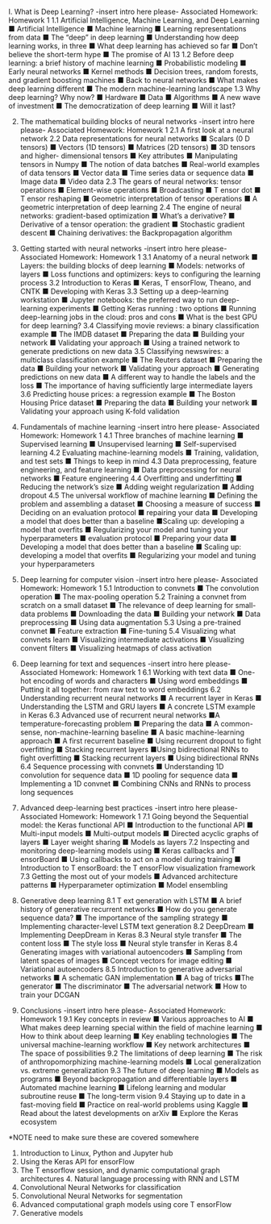 I. What is Deep Learning?
-insert intro here please-
Associated Homework: Homework 1
1.1 Artificial Intelligence, Machine Learning, and Deep Learning
■ Artificial Intelligence
■ Machine learning
■ Learning representations from data
■ The “deep” in deep learning
■ Understanding how deep learning works, in three 
■ What deep learning has achieved so far
■ Don’t believe the short-term hype
■ The promise of AI 13
1.2 Before deep learning: a brief history of machine learning
■ Probabilistic modeling
■ Early neural networks
■ Kernel methods
■ Decision trees, random forests, and gradient boosting machines
■ Back to neural networks
■ What makes deep learning different
■ The modern machine-learning landscape
1.3 Why deep learning? Why now?
■ Hardware
■ Data
■ Algorithms
■ A new wave of investment
■ The democratization of deep learning
■ Will it last?


2. The mathematical building blocks of neural networks
-insert intro here please-
Associated Homework: Homework 1
2.1 A first look at a neural network
2.2 Data representations for neural networks
■ Scalars (0 D tensors)
■ Vectors (1D tensors)
■ Matrices (2D tensors)
■ 3D tensors and higher- dimensional tensors
■ Key attributes
■ Manipulating tensors in Numpy
■ The notion of data batches
■ Real-world examples of data tensors
■ Vector data
■ Time series data or sequence data
■ Image data
■ Video data
2.3 The gears of neural networks: tensor operations
■ Element-wise operations
■ Broadcasting
■ T ensor dot
■ T ensor reshaping
■ Geometric interpretation of tensor operations
■ A geometric interpretation of deep learning
2.4 The engine of neural networks: gradient-based optimization
■ What’s a derivative?
■ Derivative of a tensor operation: the gradient
■ Stochastic gradient descent
■ Chaining derivatives: the Backpropagation algorithm



3. Getting started with neural networks
-insert intro here please-
Associated Homework: Homework 1
3.1 Anatomy of a neural network
■ Layers: the building blocks of deep learning
■ Models: networks of layers
■ Loss functions and optimizers: keys to configuring the learning process
3.2 Introduction to Keras
■ Keras, T ensorFlow, Theano, and CNTK
■ Developing with Keras
3.3 Setting up a deep-learning workstation
■ Jupyter notebooks: the preferred way to run deep-learning experiments
■ Getting Keras running : two options
■ Running deep-learning jobs in the cloud: pros and cons
■ What is the best GPU for deep learning?
3.4 Classifying movie reviews: a binary classification example
■ The IMDB dataset
■ Preparing the data
■ Building your network
■ Validating your approach
■ Using a trained network to generate predictions on new data
3.5 Classifying newswires: a multiclass classification example
■ The Reuters dataset
■ Preparing the data
■ Building your network
■ Validating your approach
■ Generating predictions on new data
■ A different way to handle the labels and the loss
■ The importance of having sufficiently large intermediate layers
3.6 Predicting house prices: a regression example
■ The Boston Housing Price dataset
■ Preparing the data
■ Building your network
■ Validating your approach using K-fold validation



4. Fundamentals of machine learning
-insert intro here please-
Associated Homework: Homework 1
4.1 Three branches of machine learning
■ Supervised learning
■ Unsupervised learning
■ Self-supervised learning
4.2 Evaluating machine-learning models
■ Training, validation, and test sets
■ Things to keep in mind
4.3 Data preprocessing, feature engineering, and feature learning
■ Data preprocessing for neural networks
■ Feature engineering
4.4 Overfitting and underfitting
■ Reducing the network’s size
■ Adding weight regularization
■ Adding dropout
4.5 The universal workflow of machine learning
■ Defining the problem and assembling a dataset
■ Choosing a measure of success
■ Deciding on an evaluation protocol
■ repairing your data
■ Developing a model that does better than a baseline
■Scaling up: developing a model that overfits
■ Regularizing your model and tuning your hyperparameters
■ evaluation protocol
■ Preparing your data
■ Developing a model that does better than a baseline
■ Scaling up: developing a model that overfits
■ Regularizing your model and tuning your hyperparameters




5. Deep learning for computer vision
-insert intro here please-
Associated Homework: Homework 1
5.1 Introduction to convnets
■ The convolution operation
■ The max-pooling operation
5.2 Training a convnet from scratch on a small dataset
■ The relevance of deep learning for small-data problems
■ Downloading the data
■ Building your network
■ Data preprocessing
■ Using data augmentation
5.3 Using a pre-trained convnet
■ Feature extraction
■ Fine-tuning
5.4 Visualizing what convnets learn
■ Visualizing intermediate activations
■ Visualizing convent filters
■ Visualizing heatmaps of class activation


6. Deep learning for text and sequences
-insert intro here please-
Associated Homework: Homework 1
6.1 Working with text data
■ One-hot encoding of words and characters
■ Using word embeddings
■ Putting it all together: from raw text to word embeddings
6.2 Understanding recurrent neural networks
■ A recurrent layer in Keras
■ Understanding the LSTM and GRU layers
■ A concrete LSTM example in Keras
6.3 Advanced use of recurrent neural networks
■A temperature-forecasting problem
■ Preparing the data
■ A common-sense, non-machine-learning baseline
■ A basic machine-learning approach
■ A first recurrent baseline
■ Using recurrent dropout to fight overfitting
■ Stacking recurrent layers
■Using bidirectional RNNs to fight overfitting
■ Stacking recurrent layers
■ Using bidirectional RNNs
6.4 Sequence processing with convnets
■ Understanding 1D convolution for sequence data
■ 1D pooling for sequence data
■ Implementing a 1D convnet
■ Combining CNNs and RNNs to process long sequences

7. Advanced deep-learning best practices
-insert intro here please-
Associated Homework: Homework 1
7.1 Going beyond the Sequential model: the Keras functional API
■ Introduction to the functional API
■ Multi-input models
■ Multi-output models
■ Directed acyclic graphs of layers
■ Layer weight sharing
■ Models as layers
7.2 Inspecting and monitoring deep-learning models using
■ Keras callbacks and T ensorBoard
■ Using callbacks to act on a model during training
■ Introduction to T ensorBoard: the T ensorFlow visualization framework
7.3 Getting the most out of your models
■ Advanced architecture patterns
■ Hyperparameter optimization
■ Model ensembling
8. Generative deep learning
8.1 T ext generation with LSTM
■ A brief history of generative recurrent networks
■ How do you generate sequence data?
■ The importance of the sampling strategy
■ Implementing character-level LSTM text generation
8.2 DeepDream
■ Implementing DeepDream in Keras
8.3 Neural style transfer
■ The content loss
■ The style loss
■ Neural style transfer in Keras
8.4 Generating images with variational autoencoders
■ Sampling from latent spaces of images
■ Concept vectors for image editing
■ Variational autoencoders
8.5 Introduction to generative adversarial networks
■ A schematic GAN implementation
■ A bag of tricks
■The generator
■ The discriminator
■ The adversarial network
■ How to train your DCGAN




9. Conclusions
-insert intro here please-
Associated Homework: Homework 1
9.1 Key concepts in review
■ Various approaches to AI
■ What makes deep learning special within the field of machine learning
■ How to think about deep learning
■ Key enabling technologies
■ The universal machine-learning workflow
■ Key network architectures
■ The space of possibilities
9.2 The limitations of deep learning
■ The risk of anthropomorphizing machine-learning models
■ Local generalization vs. extreme generalization
9.3 The future of deep learning
■ Models as programs
■ Beyond backpropagation and differentiable layers
■ Automated machine learning
■ Lifelong learning and modular subroutine reuse
■ The long-term vision
9.4 Staying up to date in a fast-moving field
■ Practice on real-world problems using Kaggle
■ Read about the latest developments on arXiv
■ Explore the Keras ecosystem



*NOTE need to make sure these are covered somewhere
1. Introduction to Linux, Python and Jupyter hub
2. Using the Keras API for  ensorFlow
3. The T ensorflow session, and dynamic computational graph architectures 4. Natural language processing with
RNN and LSTM
5. Convolutional Neural Networks for classification
6. Convolutional Neural Networks for segmentation
7. Advanced computational graph models using core T ensorFlow
8. Generative models



